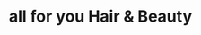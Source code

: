 ---
title: "all for you Hair & Beauty"
url: /weinstadt/all-for-you-hair-und-beauty/
shop: Kosmetik
---
